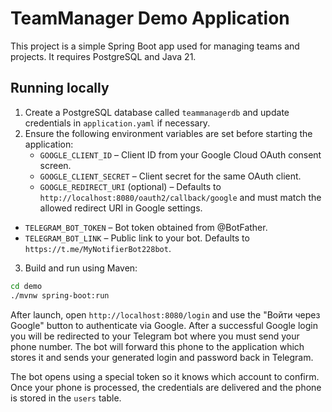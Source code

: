 # TeamManager Demo Application

This project is a simple Spring Boot app used for managing teams and projects. It requires PostgreSQL and Java 21.

## Running locally

1. Create a PostgreSQL database called `teammanagerdb` and update credentials in `application.yaml` if necessary.
2. Ensure the following environment variables are set before starting the application:
   - `GOOGLE_CLIENT_ID` – Client ID from your Google Cloud OAuth consent screen.
   - `GOOGLE_CLIENT_SECRET` – Client secret for the same OAuth client.
   - `GOOGLE_REDIRECT_URI` (optional) – Defaults to `http://localhost:8080/oauth2/callback/google` and must match the allowed redirect URI in Google settings.
  - `TELEGRAM_BOT_TOKEN` – Bot token obtained from @BotFather.
  - `TELEGRAM_BOT_LINK` – Public link to your bot. Defaults to `https://t.me/MyNotifierBot228bot`.

3. Build and run using Maven:

```bash
cd demo
./mvnw spring-boot:run
```

After launch, open `http://localhost:8080/login` and use the "Войти через Google" button to authenticate via Google.
After a successful Google login you will be redirected to your Telegram bot where you must send your phone number. The bot will forward this phone to the application which stores it and sends your generated login and password back in Telegram.

The bot opens using a special token so it knows which account to confirm. Once your phone is processed, the credentials are delivered and the phone is stored in the `users` table.

